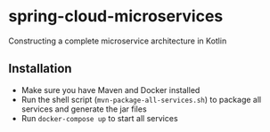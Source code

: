 # spring-cloud-microservices
Constructing a complete microservice architecture in Kotlin

## Installation
- Make sure you have Maven and Docker installed
- Run the shell script (`mvn-package-all-services.sh`) to package all services and generate the jar files 
- Run `docker-compose up` to start  all services
